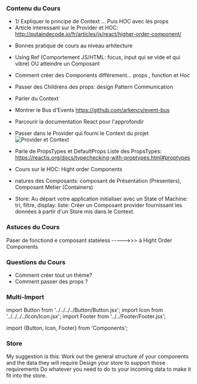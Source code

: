 ### Contenu du Cours

- 1/ Expliquer le principe de Context ... Puis HOC avec les props
- Article interessant sur le Provider et HOC:
  http://putaindecode.io/fr/articles/js/react/higher-order-component/

* Bonnes pratique de cours au niveau arhitecture
* Using Ref (Comportement JS/HTML: focus, input qui se vide et qui vibre) OU atteindre un Composant
* Comment créer des Components différement... props , function et Hoc
* Passer des Childrens des props: design Pattern Communication
* Parler du Context
* Montrer le Bus d'Events https://github.com/arkency/event-bus
* Parcourir la documentation React pour l'approfondir
* Passer dans le Provider qui fourni le Context du projet
  ![Provider et Context](https://github.com/react-theming/react-theme-provider/blob/master/doc/ThemeProvider.png)

* Parle de PropsTypes et DefaultProps
  Liste des PropsTypes: https://reactjs.org/docs/typechecking-with-proptypes.html#proptypes
* Cours sur le HOC: Hight order Components
* natures des Composants: composant de Présentation (Presenters), Composant Metier (Containers)
* Store: Au départ votre application initialiser avec un State of Machine: tri, filtre, display: liste: Créer un Composant provider fournissant les données à partir d'un Store mis dans le Context.

### Astuces du Cours

Paser de fonctiond e composant stateless ----->>> à Hight Order Components

### Questions du Cours

- Comment créer tout un thème?
- Comment passer des props ?

### Multi-Import

import Button from '../../../../Button/Button.jsx';
import Icon from '../../../../Icon/Icon.jsx';
import Footer from '../../Footer/Footer.jsx';

import {Button, Icon, Footer} from 'Components';

### Store

My suggestion is this:
Work out the general structure of your components and the data they will require
Design your store to support those requirements
Do whatever you need to do to your incoming data to make it fit into the store.
